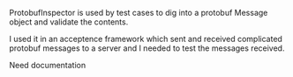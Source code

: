 ProtobufInspector is used by test cases to dig into a
protobuf Message object and validate the contents.

I used it in an acceptence framework which sent and
received complicated protobuf messages to a server and
I needed to test the messages received.

Need documentation
